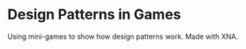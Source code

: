 Design Patterns in Games
========================

Using mini-games to show how design patterns work. Made with XNA.